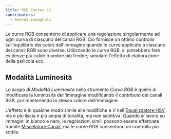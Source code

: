```yaml
---
title: RGB Curves it
contributors:
  - Andrea.romagnoli
---
```


Le curve RGB consentono di applicare una regolazione singolarmente ad
ogni curva di ciascuno dei canali RGB. Ciò fornisce un ottimo controllo
sull'equilibrio dei colori dell'immagine quando le curve applicate a
ciascuno dei canali RGB sono diverse. Utilizzando le curve RGB, si
potrebbero fare evidenze più calde o ombre più fredde, simulare
l'effetto di elaborazione della pellicola ecc.

## Modalità Luminosità

Lo scopo di *Modalità Luminosità* nello strumento *Curve RGB* è quello
di modificare la luminosità dell'immagine modificando il contributo dei
canali RGB, pur mantenendo lo stesso colore dell'immagine.

L'effetto è in qualche modo simile alle modifiche a *V*
nell'[Equalizzatore HSV](HSV_Equalizer/it.md), ma è più liscia e
più ampia di tonalità, ma non selettiva. Quando si lavora su immagini in
bianco e nero, le regolazioni simili possono essere effettuate tramite
[Miscelatore Canali](Channel_Mixer/it.md), ma le curve RGB
consentono un controllo più sottile.
